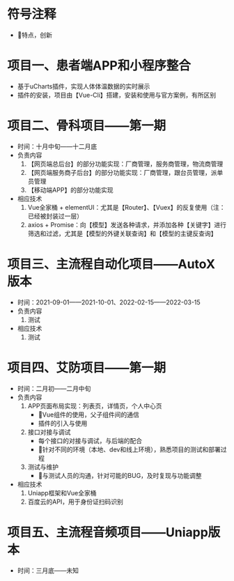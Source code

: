 # 符号注释

- :lollipop:特点，创新

# 项目一、患者端APP和小程序整合

- 基于uCharts插件，实现人体体温数据的实时展示
- 插件的安装，项目由【Vue-Cli】搭建，安装和使用与官方案例，有所区别

# 项目二、骨科项目——第一期

- 时间：十月中旬——十二月底
- 负责内容
  1. 【网页端总后台】的部分功能实现：厂商管理，服务商管理，物流商管理
  2. 【网页端服务商子后台】的部分功能实现：厂商管理，跟台员管理，派单员管理
  3. 【移动端APP】的部分功能实现
- 相应技术
  1. Vue全家桶 + elementUI：尤其是【Router】、【Vuex】的反复使用（注：已经被封装过一层）
  2. axios + Promise：向【模型】发送各种请求，并添加各种【关键字】进行筛选和过滤，尤其是【模型的外键关联查询】和【模型的主键反查询】

# 项目三、主流程自动化项目——AutoX版本

- 时间：2021-09-01——2021-10-01、2022-02-15——2022-03-15
- 负责内容
  1. 测试
- 相应技术
  1. 测试

# 项目四、艾防项目——第一期

- 时间：二月初——二月中旬
- 负责内容
  1. APP页面布局实现：列表页，详情页，个人中心页
     - :lollipop:Vue组件的使用，父子组件间的通信
     - 插件的引入与使用
  2. 接口对接与调试
     - 每个接口的对接与调试，与后端的配合
     - :lollipop:针对不同的环境（本地、dev和线上环境），熟悉项目的测试和部署过程
  3. 测试与维护
     - :lollipop:与测试人员的沟通，针对可能的BUG，及时复现与功能调整
- 相应技术
  1. Uniapp框架和Vue全家桶
  2. 百度云的API，用于身份证扫码识别

# 项目五、主流程音频项目——Uniapp版本

- 时间：三月底——未知
